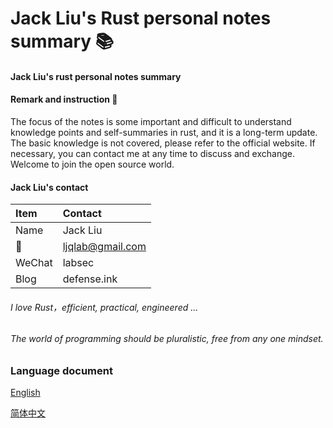 # Jack Liu's Rust personal notes summary 📚

#### Jack Liu's rust personal notes summary 

#### Remark and instruction 📝

The focus of the notes is some important and difficult to understand knowledge points and self-summaries in rust, and it is a long-term update. The basic knowledge is not covered, please refer to the official website. If necessary, you can contact me at any time to discuss and exchange. Welcome to join the open source world.

#### Jack Liu's contact
| Item  | Contact |
| :------ | :---------- |
| Name | Jack Liu |
| 📧 | ljqlab@gmail.com |
| WeChat | labsec |
| Blog | defense.ink |

###### I love Rust，efficient, practical, engineered ...

###### The world of programming should be pluralistic, free from any one mindset. 

### Language document
[English](EN)

[简体中文](README.zh-CN.md)